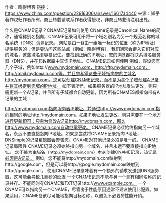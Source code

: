 作者：晓得博客
链接：https://www.zhihu.com/question/22916306/answer/1661734440
来源：知乎
著作权归作者所有。商业转载请联系作者获得授权，非商业转载请注明出处。


什么是CNAME记录？CNAME记录如何使用
CName记录是Canonical Name的简称，通常称别名指向，CNAME记录可用于将一个域名别名为另一个规范名称的域名系统（DNS）资源记录。
网站是由一组由一组唯一标识的位置（称为IP地址）提供服务的；但是要访问这些站点（例如：晓得博客），我们通常会键入它们对应的域名，这些域名更容易记住。要找到正确的IP地址，您的浏览器将联系域名服务器（DNS），并在其数据库中查询IP地址。
CNAME记录如何使用
例如，假设您有几个子域，例如http://www.mydomain.com，http://ftp.mydomain.com，http://mail.mydomain.com等，并且您希望这些子域指向您的主域名http://mydomain.com。您可以创建CNAME记录，而不是为每个子域创建A记录并将其绑定到您域的IP地址。
如下表所示，如果服务器的IP地址发生更改，则只需更新一个A记录，并且所有子域都会自动更新，因为所有CNAMES都指向带有A记录的主域：

http://mydomain.com指向服务器IP地址，并通过http://www.mydomain.com指向相同的地址http://mydomain.com。如果IP地址发生更改，则只需要在一个地方进行更新即可：只需为修改A记录http://mydomain.com，那么http://www.mydomain.com自动继承更改。
CNAME记录必须始终指向另一个域名，永远不要直接指向IP地址。如果您尝试将CNAME记录指向IP地址，DNSimple的记录编辑器会警告您。CNAME对其他记录必须是唯一的。
CNAME记录局限性
CNAME记录必须始终指向另一个域名，并且永远不要直接指向IP地址。
您不能为主域名（http://mydomain.com）本身创建CNAME记录，该记录必须是A记录。
例如，您不能将http://mydomain.com映射到http://google.com，但是可以将http://google.mydomain.com映射到http://google.com。
使用CNAME记录意味着有一个额外的请求发送到DNS服务器，这可能会导致几毫秒的延迟
一个CNAME记录不能与另一个具有相同名称的记录共存。不能同时有CNAME和TXT记录http://www.example.com。
一个CNAME可以指向另一个CNAME，尽管出于性能原因通常不建议使用此配置。如果适用，CNAME应该尽可能地指向目标名称，以避免不必要的性能开销。